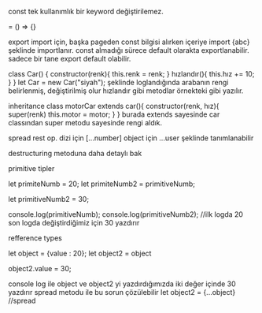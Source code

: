 const tek kullanımlık bir keyword değiştirilemez.

= () => {}

export import için,
başka pageden const bilgisi alırken içeriye import {abc} şeklinde importlanır.
const almadığı sürece default olarakta exportlanabilir. 
sadece bir tane export default olabilir.


class Car() {
    constructor(renk){
        this.renk = renk;
    }
    hızlandır(){
        this.hız += 10;
    }
}
let Car = new Car("siyah");
şeklinde loglandığında arabanın rengi belirlenmiş, değiştirilmiş olur 
hızlandır gibi metodlar örnekteki gibi yazılır.



inheritance
class motorCar extends car(){
    constructor(renk, hız){
        super(renk)
        this.motor = motor;
    }
}
burada extends sayesinde car classından super metodu sayesinde rengi aldık. 

spread rest op.
dizi için [...number] object için ...user şeklinde tanımlanabilir

destructuring metoduna daha detaylı bak 

primitive tipler

let primiteNumb = 20;
let primiteNumb2 = primitiveNumb;

let primitiveNumb2 = 30;

console.log(primitiveNumb);
console.log(primitiveNumb2);
//ilk logda 20 son logda değiştirdiğimiz için 30 yazdırır

refference types

let object = {value : 20};
let object2 = object

object2.value = 30;

console log ile object ve object2 yi yazdırdığımızda iki değer içinde 30 yazdırır spread metodu ile bu sorun çözülebilir
let object2 = {...object} //spread